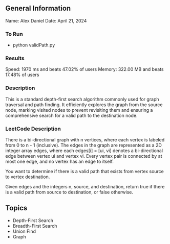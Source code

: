 ## General Information
Name: Alex Daniel
Date: April 21, 2024

### To Run
- python validPath.py 

### Results
Speed: 1970 ms and beats 47.02% of users
Memory: 322.00 MB and beats 17.48% of users

### Description
This is a standard depth-first search algorithm commonly used for graph traversal and path finding. It efficiently explores the graph from the source node, marking visited nodes to prevent revisiting them and ensuring a comprehensive search for a valid path to the destination node.

### LeetCode Description
There is a bi-directional graph with n vertices, where each vertex is labeled from 0 to n - 1 (inclusive). The edges in the graph are represented as a 2D integer array edges, where each edges[i] = [ui, vi] denotes a bi-directional edge between vertex ui and vertex vi. Every vertex pair is connected by at most one edge, and no vertex has an edge to itself.

You want to determine if there is a valid path that exists from vertex source to vertex destination.

Given edges and the integers n, source, and destination, return true if there is a valid path from source to destination, or false otherwise.

## Topics
- Depth-First Search
- Breadth-First Search
- Union Find
- Graph
